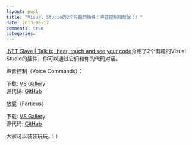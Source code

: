 ```yaml
---
layout: post
title: "Visual Studio的2个有趣的插件：声音控制和放屁：）"
date: 2013-06-17
comments: true
categories: 
---
```

<p><a href="http://madskristensen.net/post/Talk-to-hear-touch-and-see-your-code.aspx">.NET Slave | Talk to, hear, touch and see your code</a>介绍了2个有趣的Visual Studio的插件，你可以通过它们和你的代码对话。</p>
<p>声音控制（Voice Commands）：</p>
<p><span>下载</span><span>: </span><a href="http://visualstudiogallery.msdn.microsoft.com/ce35c120-405a-435b-af2a-52ff24eb2c30"><span>VS Gallery</span></a> <br /><span>源代码: </span><a href="https://github.com/ligershark/VoiceExtension/"><span>GitHub</span></a></p>
<p>放屁（Farticus）</p>
<p>下载: <a href="http://visualstudiogallery.msdn.microsoft.com/33b0242d-7158-4d39-9a01-0a08cf7c28bd">VS Gallery</a> <br />源代码: <a href="https://github.com/ligershark/Farticus">GitHub</a></p>
<p>大家可以装装玩玩。：）</p>